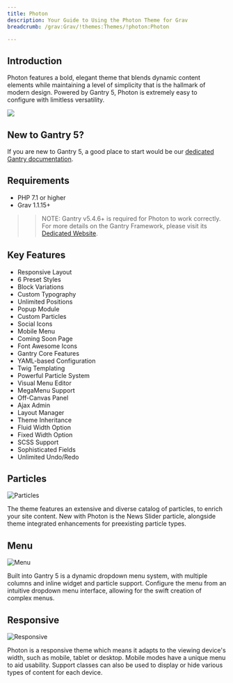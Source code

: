 ```yaml
---
title: Photon
description: Your Guide to Using the Photon Theme for Grav
breadcrumb: /grav:Grav/!themes:Themes/!photon:Photon

---
```


Introduction
-----

Photon features a bold, elegant theme that blends dynamic content elements while maintaining a level of simplicity that is the hallmark of modern design. Powered by Gantry 5, Photon is extremely easy to configure with limitless versatility.

![](assets/photon.jpeg)

New to Gantry 5?
-----
If you are new to Gantry 5, a good place to start would be our [dedicated Gantry documentation](http://docs.gantry.org).

Requirements
-----

* PHP 7.1 or higher
* Grav 1.1.15+

>> NOTE: Gantry v5.4.6+ is required for Photon to work correctly. For more details on the Gantry Framework, please visit its [Dedicated Website](http://gantry.org).

Key Features
-----

* Responsive Layout
* 6 Preset Styles
* Block Variations
* Custom Typography
* Unlimited Positions
* Popup Module
* Custom Particles
* Social Icons
* Mobile Menu
* Coming Soon Page
* Font Awesome Icons 
* Gantry Core Features
* YAML-based Configuration
* Twig Templating
* Powerful Particle System
* Visual Menu Editor
* MegaMenu Support
* Off-Canvas Panel
* Ajax Admin
* Layout Manager
* Theme Inheritance
* Fluid Width Option
* Fixed Width Option
* SCSS Support
* Sophisticated Fields
* Unlimited Undo/Redo

## Particles

![Particles](ft-2.jpg)

The theme features an extensive and diverse catalog of particles, to enrich your site content. New with Photon is the News Slider particle, alongside theme integrated enhancements for preexisting particle types.

## Menu

![Menu](ft-3.jpg)

Built into Gantry 5 is a dynamic dropdown menu system, with multiple columns and inline widget and particle support. Configure the menu from an intuitive dropdown menu interface, allowing for the swift creation of complex menus.

## Responsive

![Responsive](ft-4.jpg)

Photon is a responsive theme which means it adapts to the viewing device's width, such as mobile, tablet or desktop. Mobile modes have a unique menu to aid usability. Support classes can also be used to display or hide various types of content for each device.

